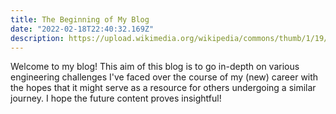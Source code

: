 ```yaml
---
title: The Beginning of My Blog
date: "2022-02-18T22:40:32.169Z"
description: https://upload.wikimedia.org/wikipedia/commons/thumb/1/19/SDLC_-_Software_Development_Life_Cycle.jpg/640px-SDLC_-_Software_Development_Life_Cycle.jpg
---
```


Welcome to my blog! This aim of this blog is to go in-depth on various engineering challenges I've faced over the course of my (new) career with the hopes that it might serve as a resource for others undergoing a similar journey. I hope the future content proves insightful!